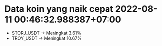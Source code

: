 # Data koin yang naik cepat 2022-08-11 00:46:32.988387+07:00

* STORJ_USDT -> Meningkat 3.61%
* TROY_USDT -> Meningkat 10.67%
